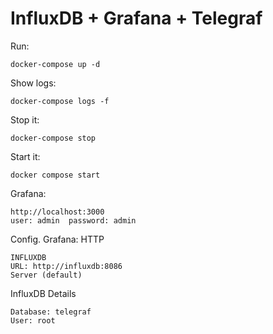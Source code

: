 # InfluxDB + Grafana + Telegraf

Run:
```
docker-compose up -d
```
Show logs:
```
docker-compose logs -f
```
Stop it:
```
docker-compose stop
```
Start it:
```
docker compose start
```
Grafana:
```
http://localhost:3000
user: admin  password: admin
```
Config. Grafana:
HTTP
```
INFLUXDB
URL: http://influxdb:8086
Server (default)
```
InfluxDB Details
```
Database: telegraf
User: root
```
